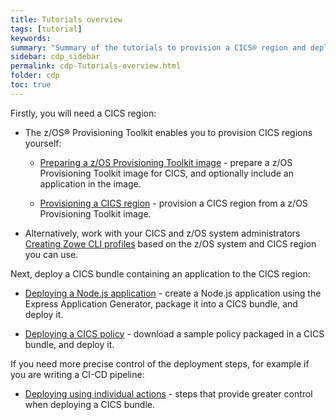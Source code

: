 ```yaml
---
title: Tutorials overview
tags: [tutorial]
keywords:
summary: "Summary of the tutorials to provision a CICS® region and deploy applications to it."
sidebar: cdp_sidebar
permalink: cdp-Tutorials-overview.html
folder: cdp
toc: true
---
```


Firstly, you will need a CICS region:

* The z/OS® Provisioning Toolkit enables you to provision CICS regions yourself:

  * [Preparing a z/OS Provisioning Toolkit image](cdp-Preparing-a-zOS-PT-image) - prepare a z/OS Provisioning Toolkit image for CICS, and optionally include an application in the image.

  * [Provisioning a CICS region](cdp-Provisioning-a-CICS-region) - provision a CICS region from a z/OS Provisioning Toolkit image.

* Alternatively, work with your CICS and z/OS system administrators [Creating Zowe CLI profiles](cdp-Creating-Zowe-CLI-profiles) based on the z/OS system and CICS region you can use.

Next, deploy a CICS bundle containing an application to the CICS region:

* [Deploying a Node.js application](cdp-Deploying-a-Nodejs-application) - create a Node.js application using the Express Application Generator, package it into a CICS bundle, and deploy it.

* [Deploying a CICS policy](cdp-Deploying-a-CICS-policy) - download a sample policy packaged in a CICS bundle, and deploy it.

If you need more precise control of the deployment steps, for example if you are writing a CI-CD pipeline:

* [Deploying using individual actions](cdp-Deploying-using-individual-actions) - steps that provide greater control when deploying a CICS bundle.
